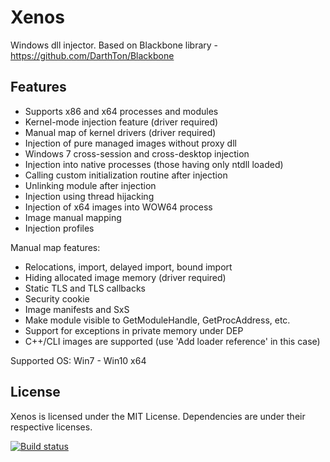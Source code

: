 Xenos
=====

Windows dll injector. Based on Blackbone library - https://github.com/DarthTon/Blackbone

## Features ##

- Supports x86 and x64 processes and modules
- Kernel-mode injection feature (driver required)
- Manual map of kernel drivers (driver required)
- Injection of pure managed images without proxy dll
- Windows 7 cross-session and cross-desktop injection
- Injection into native processes (those having only ntdll loaded)
- Calling custom initialization routine after injection
- Unlinking module after injection
- Injection using thread hijacking
- Injection of x64 images into WOW64 process
- Image manual mapping
- Injection profiles

Manual map features:
- Relocations, import, delayed import, bound import
- Hiding allocated image memory (driver required)
- Static TLS and TLS callbacks
- Security cookie
- Image manifests and SxS
- Make module visible to GetModuleHandle, GetProcAddress, etc.
- Support for exceptions in private memory under DEP
- C++/CLI images are supported (use 'Add loader reference' in this case)

Supported OS: Win7 - Win10 x64

## License ##
Xenos is licensed under the MIT License. Dependencies are under their respective licenses.

[![Build status](https://ci.appveyor.com/api/projects/status/eu6lpbla89gjgy5m?svg=true)](https://ci.appveyor.com/project/DarthTon/xenos)
